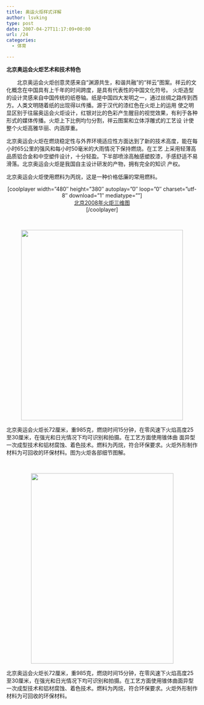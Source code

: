 ```yaml
---
title: 奥运火炬样式详解
author: lsvking
type: post
date: 2007-04-27T11:17:09+00:00
url: /24
categories:
  - 体育

---
```

<p align="left">
  <strong>北京奥运会火炬艺术和技术特色</strong>
</p>

　　北京奥运会火炬创意灵感来自“渊源共生，和谐共融”的“祥云”图案。祥云的文化概念在中国具有上千年的时间跨度，是具有代表性的中国文化符号。 火炬造型的设计灵感来自中国传统的纸卷轴。纸是中国四大发明之一，通过丝绸之路传到西方。人类文明随着纸的出现得以传播。源于汉代的漆红色在火炬上的运用 使之明显区别于往届奥运会火炬设计，红银对比的色彩产生醒目的视觉效果，有利于各种形式的媒体传播。火炬上下比例均匀分割，祥云图案和立体浮雕式的工艺设 计使整个火炬高雅华丽、内涵厚重。

北京奥运会火炬在燃烧稳定性与外界环境适应性方面达到了新的技术高度，能在每小时65公里的强风和每小时50毫米的大雨情况下保持燃烧。在工艺 上采用轻薄高品质铝合金和中空塑件设计，十分轻盈。下半部喷涂高触感塑胶漆，手感舒适不易滑落。北京奥运会火炬是我国自主设计研发的产物，拥有完全的知识 产权。

北京奥运会火炬使用燃料为丙烷，这是一种价格低廉的常用燃料。

<p align="center">
  [coolplayer width=&#8221;480&#8243; height=&#8221;380&#8243; autoplay=&#8221;0&#8243; loop=&#8221;0&#8243; charset=&#8221;utf-8&#8243; download=&#8221;1&#8243; mediatype=&#8221;&#8221;]<br /> <a href="http://torchrelay.beijing2008.cn/upload/cn/main_1005580_c.swf">北京2008年火炬三维图</a><br /> [/coolplayer]
</p>

<p align="left">
  &nbsp;
</p>

<p align="center">
  <img src="http://photo1.bababian.com/20070427/697A1F71775041703BC209C2FA45DA95_500.jpg" align="middle" height="500" width="426" />
</p>

<p align="left">
  北京奥运会火炬长72厘米，重985克，燃烧时间15分钟，在零风速下火焰高度25至30厘米，在强光和日光情况下均可识别和拍摄。在工艺方面使用锥体曲 面异型一次成型技术和铝材腐蚀、着色技术。燃料为丙烷，符合环保要求。火炬外形制作材料为可回收的环保材料。图为火炬各部细节图解。
</p>

<p align="left">
  &nbsp;
</p>

<p style="text-align: center">
  <img src="http://photo1.bababian.com/20070427/0A2AE89E09F779A9CB2082EA4AD7B1D4_500.jpg" height="500" width="375" />
</p>

<p align="left">
  北京奥运会火炬长72厘米，重985克，燃烧时间15分钟，在零风速下火焰高度25至30厘米，在强光和日光情况下均可识别和拍摄。在工艺方面使用锥体曲面异型一次成型技术和铝材腐蚀、着色技术。燃料为丙烷，符合环保要求。火炬外形制作材料为可回收的环保材料。
</p>